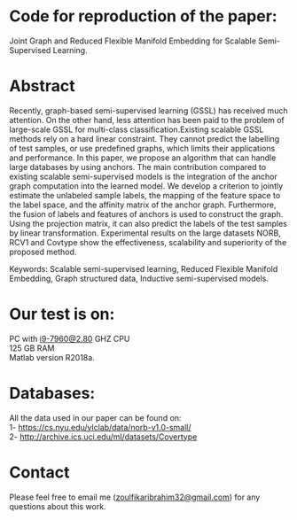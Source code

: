 # Code for reproduction of the paper:
Joint Graph and Reduced Flexible Manifold Embedding for Scalable Semi-Supervised Learning.
# Abstract
Recently, graph-based semi-supervised learning (GSSL) has received much attention. On the other hand, less attention has been paid to the problem of large-scale GSSL for multi-class classification.Existing scalable GSSL methods rely on a hard linear constraint. They cannot predict the labelling of test samples, or use predefined graphs, which limits their applications and performance. In this paper, we propose an algorithm that can handle large databases by using anchors. The main contribution compared to existing scalable semi-supervised models is the integration of the anchor graph computation  into the learned model. We develop a criterion to jointly estimate the unlabeled sample labels, the mapping of the feature space to the label space, and the affinity matrix of the anchor graph. Furthermore, the fusion of labels and features of anchors is used to construct the graph. Using the projection matrix, it can also predict the labels of the test samples by linear transformation. Experimental results on the large datasets NORB, RCV1 and Covtype show the effectiveness, scalability and superiority of the proposed method.

Keywords: Scalable semi-supervised learning, Reduced Flexible Manifold Embedding, Graph structured data, Inductive semi-supervised models.
# Our test is on:
PC with i9-7960@2.80 GHZ CPU <br/>
125 GB RAM <br/>
Matlab version R2018a. <br/>
# Databases:
All the data used in our paper can be found on:  <br/>
1- https://cs.nyu.edu/ylclab/data/norb-v1.0-small/ <br/>
2- http://archive.ics.uci.edu/ml/datasets/Covertype
# Contact
Please feel free to email me (zoulfikaribrahim32@gmail.com) for any questions about this work.

